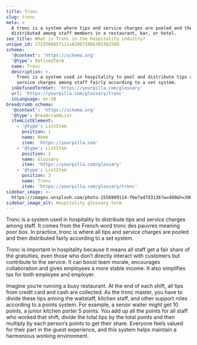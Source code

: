 ```yaml
---
title: Tronc
slug: tronc
meta: >
  A tronc is a system where tips and service charges are pooled and then fairly
  distributed among staff members in a restaurant, bar, or hotel.
seo_title: What is Tronc in the hospitality industry?
unique_id: 1722586657111x820672006305382500
schema:
  '@context': 'https://schema.org'
  '@type': DefinedTerm
  name: Tronc
  description: >-
    Tronc is a system used in hospitality to pool and distribute tips and
    service charges among staff fairly according to a set system.
  inDefinedTermSet: 'https://yourpilla.com/glossary'
  url: 'https://yourpilla.com/glossary/tronc'
  inLanguage: en-GB
breadcrumb_schema:
  '@context': 'https://schema.org'
  '@type': BreadcrumbList
  itemListElement:
    - '@type': ListItem
      position: 1
      name: Home
      item: 'https://yourpilla.com'
    - '@type': ListItem
      position: 2
      name: Glossary
      item: 'https://yourpilla.com/glossary'
    - '@type': ListItem
      position: 3
      name: Tronc
      item: 'https://yourpilla.com/glossary/tronc'
sidebar_image: >-
  https://images.unsplash.com/photo-1556909114-f6e7ad7d3136?w=400&h=300&fit=crop&auto=format
sidebar_image_alt: Hospitality glossary term
---
```

Tronc is a system used in hospitality to distribute tips and service charges among staff. It comes from the French word tronc des pauvres meaning poor box. In practice, tronc is where all tips and service charges are pooled and then distributed fairly according to a set system.

Tronc is important in hospitality because it means all staff get a fair share of the gratuities, even those who don’t directly interact with customers but contribute to the service. It can boost team morale, encourages collaboration and gives employees a more stable income. It also simplifies tax for both employee and employer.

Imagine you’re running a busy restaurant. At the end of each shift, all tips from credit card and cash are collected. As the tronc master, you have to divide these tips among the waitstaff, kitchen staff, and other support roles according to a points system. For example, a senior waiter might get 10 points, a junior kitchen porter 5 points. You add up all the points for all staff who worked that shift, divide the total tips by the total points and then multiply by each person’s points to get their share. Everyone feels valued for their part in the guest experience, and this system helps maintain a harmonious working environment.
